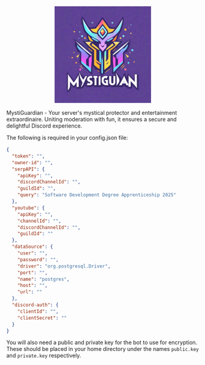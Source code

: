<div align="center">
    <img src="logo.png" alt="logo" width="50%" height="50%">
</div>

MystiGuardian - Your server's mystical protector and entertainment extraordinaire. Uniting moderation with fun, it
ensures a secure and delightful Discord experience.

The following is required in your config.json file:

```json
{
  "token": "",
  "owner-id": "",
  "serpAPI": {
    "apiKey": "",
    "discordChannelId": "",
    "guildId": "",
    "query": "Software Development Degree Apprenticeship 2025"
  },
  "youtube": {
    "apiKey": "",
    "channelId": "",
    "discordChannelId": "",
    "guildId": ""
  },
  "dataSource": {
    "user": "",
    "password": "",
    "driver": "org.postgresql.Driver",
    "port": "",
    "name": "postgres",
    "host": "",
    "url": ""
  },
  "discord-auth": {
    "clientId": "",
    "clientSecret": ""
  }
}
```

You will also need a public and private key for the bot to use for encryption. These should be placed in your home directory under the names `public.key` and `private.key` respectively.